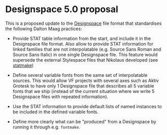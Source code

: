 # Designspace 5.0 proposal

This is a proposed update to the
[Designspace](https://github.com/fonttools/fonttools/tree/master/Doc/source/designspaceLib)
file format that standardises the following Dalton Maag practices:

* Provide STAT table information from the start, and include it in the
Designspace file format. Also allow to provide STAT information for linked
families that are not interpolatable (e.g. Source Sans Roman and Source Sans
Italic) in one single Designspace file. This feature would supersede the
external Stylespace files that Nikolaus developed (see
[statmake](https://github.com/daltonmaag/statmake))

* Define several variable fonts from the same set of interpolatable sources.
This would allow VF projects with several axes such as Aktiv Grotesk to have
only 1 Designspace file that describes all 5 variable fonts that we ship
(instead of the current situation where we write 5 Designspace files with
repeated information).

* Use the STAT information to provide default lists of named instances to be
included in the defined variable fonts.

* Define more clearly what can be "produced" from a Designspace by running it
through e.g. `fontmake`.
